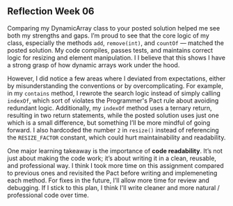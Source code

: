 ## Reflection Week 06

Comparing my DynamicArray class to your posted solution helped me see both my strengths and gaps. I’m proud to see that the core logic of my class, especially the methods `add`, `remove(int)`, and `countOf` — matched the posted solution. My code compiles, passes tests, and maintains correct logic for resizing and element manipulation. I I believe that this shows I have a strong grasp of how dynamic arrays work under the hood.

However, I did notice a few areas where I deviated from expectations, either by misunderstanding the conventions or by overcomplicating. For example, in my `contains` method, I rewrote the search logic instead of simply calling `indexOf`, which sort of violates the Programmer's Pact rule about avoiding redundant logic. Additionally, my `indexOf` method uses a ternary return, resulting in two return statements, while the posted solution uses just one which is a small difference, but something I’ll be more mindful of going forward. I also hardcoded the number `2` in `resize()` instead of referencing the `RESIZE_FACTOR` constant, which could hurt maintainability and readability.

One major learning takeaway is the importance of **code readability**. It’s not just about making the code work; it’s about writing it in a clean, reusable, and professional way. I think I took more time on this assignment compared to previous ones and revisited the Pact before writing and implemeneting each method. For fixes in the future, I’ll allow more time for review and debugging. If I stick to this plan, I think I'll write cleaner and more natural / professional code over time.